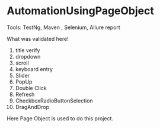 # AutomationUsingPageObject
Tools: TestNg, Maven , Selenium, Allure report


What was validated here!

1) title verify
2) dropdown
3) scroll
4) keyboard entry
5) Slider
6) PopUp
7) Double Click 
8) Refresh
9) CheckboxRadioButtonSelection
10) DragAndDrop

Here Page Object is used to do this project.

